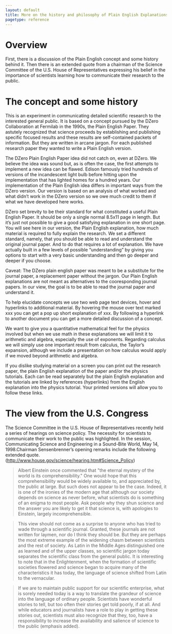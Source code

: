 ```yaml
---
layout: default
title: More on the history and philosophy of Plain English Explanations
pagetype: reference
---
```


# Overview

First, there is a discussion of the Plain English concept and some history behind it. Then there is an extended quote from a chairman of the Science Committee of the U.S. House of Representatives expressing his belief in the importance of scientists learning how to communicate their research to the public.

# The concept and some history

This is an experiment in communicating detailed scientific research to the interested general public. It is based on a concept pursued by the DZero Collaboration at Fermilab in the 1990s, the Plain English Paper. They astutely recognized that science proceeds by establishing and publishing specific focused results and these results are self-contained packets of information. But they are written in arcane jargon. For each published research paper they wanted to write a Plain English version.

The DZero Plain English Paper idea did not catch on, even at DZero. We believe the idea was sound but, as is often the case, the first attempts to implement a new idea can be flawed. Edison famously tried hundreds of versions of the incandescent light bulb before hitting upon the implementation that has lighted homes for a hundred years. Our implementation of the Plain English idea differs in important ways from the DZero version. Our version is based on an analysis of what worked and what didn’t work in the DZero version so we owe much credit to them if what we have developed here works.

DZero set brevity to be their standard for what constituted a useful Plain English Paper. It should be only a single normal 8.5x11 page in length. But it’s just not possible to give a good satisfying explanation in one short page. You will see here in our version, the Plain English explanation, how much material is required to fully explain the research. We set a different standard, namely, that you should be able to read and understand the original journal paper. And to do that requires a lot of explanation. We have actually built in a few levels of possible “understanding” by giving you options to start with a very basic understanding and then go deeper and deeper if you choose.

Caveat: The DZero plain english paper was meant to be a substitute for the journal paper, a replacement paper without the jargon. Our Plain English explanations are not meant as alternatives to the cooresponding journal papers. In our view, the goal is to be able to read the journal paper and understand it.

To help elucidate concepts we use two web page text devices, hover and hyperlinks to additional material. By hovering the mouse over text marked xxx you can get a pop up short explanation of xxx. By following a hyperlink to another document you can get a more detailed discussion of a concept.

We want to give you a quantitative mathematical feel for the physics involved but when we use math in these explanations we will limit it to arithmetic and algebra, especially the use of exponents. Regarding calculus we will simply use one important result from calculus, the Taylor’s expansion, although we include a presentation on how calculus would apply if we moved beyond arithmetic and algebra. 

If you dislike studying material on a screen you can print out the research paper, the plain English explanation of the paper and/or the physics tutorials. Each can be read separately but the plain English explanation and the tutorials are linked by references (hyperlinks) from the English explanation into the physics tutorial. Your printed versions will allow you to follow these links. 

# The view from the U.S. Congress

The Science Committee in the U.S. House of Representatives recently held a series of hearings on science policy. The necessity for scientists to communicate their work to the public was highlighted. In the session, Communicating Science and Engineering in a Sound-Bite World, May 14, 1998.Chairman Sensenbrenner’s opening remarks include the following extended quote. (http://www.house.gov/science/hearing.htm#Science_Policy)


> Albert Einstein once commented that "the eternal mystery of the world is its comprehensibility." One would hope that this comprehensibility would be widely available to, and appreciated by, the public at large. But such does not appear to be the case. Indeed, it is one of the ironies of the modern age that although our society depends on science as never before, what scientists do is something of an enigma to most people. Ask people why they shun science and the answer you are likely to get it that science is, with apologies to Einstein, largely incomprehensible.

> This view should not come as a surprise to anyone who has tried to wade through a scientific journal. Granted, these journals are not written for laymen, nor do I think they should be. But they are perhaps the most extreme example of the widening chasm between scientists and the rest of society. As Latin in the Middle Ages distinguished one as learned and of the upper classes, so scientific jargon today separates the scientific class from the general public. It is interesting to note that in the Enlightenment, when the formation of scientific societies flowered and science began to acquire many of the characteristics it has today, the language of science shifted from Latin to the vernacular.

> If we are to maintain public support for our scientific enterprise, what is sorely needed today is a way to translate the grandeur of science into the language of ordinary people. Scientists have wonderful stories to tell, but too often their stories get told poorly, if at all. And while educators and journalists have a role to play in getting these stories out, scientists must also recognize that they, too, have a responsibility to increase the availability and salience of science to the public (emphasis added).
